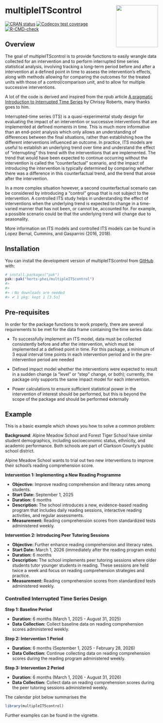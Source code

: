 
<!-- README.md is generated from README.Rmd. Please edit that file -->

# multipleITScontrol <a href="https://dplyr.tidyverse.org"><img src="man/figures/logo.png" align="right" height="138"/></a>

<!-- badges: start -->

[![CRAN
status](https://www.r-pkg.org/badges/version/multipleITScontrol)](https://CRAN.R-project.org/package=multipleITScontrol)
[![Codecov test
coverage](https://codecov.io/gh/herts-phei/multipleITScontrol/graph/badge.svg)](https://app.codecov.io/gh/herts-phei/multipleITScontrol)
[![R-CMD-check](https://github.com/herts-phei/multipleITScontrol/actions/workflows/R-CMD-check.yaml/badge.svg)](https://github.com/herts-phei/multipleITScontrol/actions/workflows/R-CMD-check.yaml)

<!-- badges: end -->

## Overview

The goal of multipleITScontrol is to provide functions to easily wrangle
data collected for an intervention and to perform interrupted time
series statistical analysis, involving tracking a long-term period
before and after a intervention at a defined point in time to assess the
intervention’s effects, along with methods allowing for comparing the
outcomes for the treated units with those of a control/comparison unit,
and to allow for multiple successive interventions.

A lot of the code is derived and inspired from the rpub article [A
pragmatic Introduction to Interrupted Time
Series](https://rpubs.com/chrissyhroberts/1006858) by Chrissy Roberts,
many thanks goes to him.

Interrupted-time series (ITS) is a quasi-experimental study design for
evaluating the impact of an intervention or successive interventions
that are implemented at defined moments in time. This is much more
informative than an end-point analysis which only allows an
understanding of differences between the final situations, rather than
establishing how the different interventions influenced an outcome. In
practice, ITS models are useful to establish an underlying trend over
time and understand the effect of “interrupting” this trend with the
interventions that are implemented. The trend that would have been
expected to continue occurring without the intervention is called the
“counterfactual” scenario, and the impact of introducing the
intervention is typically determined by comparing whether there was a
difference in this counterfactual trend, and the trend that arose after
the intervention.

In a more complex situation however, a second counterfactual scenario
can be considered by introducing a “control” group that is not subject
to the intervention. A controlled ITS study helps in understanding the
effect of interventions when the underlying trend is expected to change
in a time-varied manner that has not been, or cannot be, accounted for.
For example, a possible scenario could be that the underlying trend will
change due to seasonality.

More information on ITS models and controlled ITS models can be found in
Lopez Bernal, Cummins, and Gasparrini (2016, 2018).

## Installation

You can install the development version of multipleITScontrol from
[GitHub](https://github.com/) with:

``` r
# install.packages("pak")
pak::pak("herts-phei/multipleITScontrol")
#> 
#> 
#> ℹ No downloads are needed
#> ✔ 1 pkg: kept 1 [3.5s]
```

## Pre-requisites

In order for the package functions to work properly, there are several
requirements to be met for the data frame containing the time series
data:

- To successfully implement an ITS model, data must be collected
  consistently before and after the intervention, which must be
  implemented at a defined point in time. For this package, a minimum of
  3 equal interval time points in each intervention period and in the
  pre-intervention period are needed

- Defined impact model whether the interventions were expected to result
  in a sudden change (a “level” or “step” change, or both); currently,
  the package only supports the same impact model for each intervention.

- Power calculations to ensure sufficient statistical power in the
  intervention of interest should be performed, but this is beyond the
  scope of the package and should be performed externally

## Example

This is a basic example which shows you how to solve a common problem:

**Background**: Alpine Meadow School and Forest Tiger School have
similar student demographics, including socioeconomic status, ethnicity,
and academic performance. Both schools are part of Clarkson County’s
public school district.

Alpine Meadow School wants to trial out two new interventions to improve
their school’s reading comprehension score.

**Intervention 1: Implementing a New Reading Programme**

- **Objective:** Improve reading comprehension and literacy rates among
  students.
- **Start Date:** September 1, 2025
- **Duration:** 6 months
- **Description:** The school introduces a new, evidence-based reading
  program that includes daily reading sessions, interactive reading
  activities, and regular assessments.
- **Measurement:** Reading comprehension scores from standardized tests
  administered weekly.

**Intervention 2: Introducing Peer Tutoring Sessions**

- **Objective:** Further enhance reading comprehension and literacy
  rates.
- **Start Date:** March 1, 2026 (immediately after the reading program
  ends)
- **Duration:** 6 months
- **Description:** The school implements peer tutoring sessions where
  older students tutor younger students in reading. These sessions are
  held twice a week and focus on reading comprehension strategies and
  practice.
- **Measurement:** Reading comprehension scores from standardized tests
  administered weekly.

### Controlled Interrupted Time Series Design

**Step 1: Baseline Period**

- **Duration:** 6 months (March 1, 2025 - August 31, 2025)
- **Data Collection:** Collect baseline data on reading comprehension
  scores administered weekly.

**Step 2: Intervention 1 Period**

- **Duration:** 6 months (September 1, 2025 - February 28, 2026)
- **Data Collection:** Continue collecting data on reading comprehension
  scores during the reading program administered weekly.

**Step 3: Intervention 2 Period**

- **Duration:** 6 months (March 1, 2026 - August 31, 2026)
- **Data Collection:** Collect data on reading comprehension scores
  during the peer tutoring sessions administered weekly.

The calendar plot below summarises the

``` r
library(multipleITScontrol)
```

Further examples can be found in the vignette.
